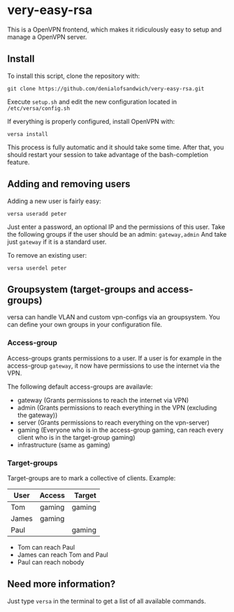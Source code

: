 # very-easy-rsa
This is a OpenVPN frontend, which makes it ridiculously easy to setup and manage a OpenVPN server.

## Install
To install this script, clone the repository with:

`git clone https://github.com/denialofsandwich/very-easy-rsa.git`

Execute `setup.sh` and edit the new configuration located in `/etc/versa/config.sh`

If everything is properly configured, install OpenVPN with:

`versa install`

This process is fully automatic and it should take some time.
After that, you should restart your session to take advantage of the bash-completion feature.

## Adding and removing users

Adding a new user is fairly easy:

`versa useradd peter`

Just enter a password, an optional IP and the permissions of this user.
Take the following groups if the user should be an admin: `gateway,admin`
And take just `gateway` if it is a standard user.

To remove an existing user:

`versa userdel peter`

## Groupsystem (target-groups and access-groups)
versa can handle VLAN and custom vpn-configs via an groupsystem.
You can define your own groups in your configuration file.

### Access-group
Access-groups grants permissions to a user. If a user is for example in the access-group `gateway`, it now have permissions to use the internet via the VPN.

The following default access-groups are availavle:
 * gateway (Grants permissions to reach the internet via VPN)
 * admin (Grants permissions to reach everything in the VPN (excluding the gateway))
 * server (Grants permissions to reach everything on the vpn-server)
 * gaming (Everyone who is in the access-group gaming, can reach every client who is in the target-group gaming)
 * infrastructure (same as gaming)

### Target-groups
Target-groups are to mark a collective of clients.
Example:

| User          | Access    | Target  |
| ------------- |:---------:| -----:  |
| Tom           | gaming    | gaming  |
| James         | gaming    |         |
| Paul          |           | gaming  |

 * Tom can reach Paul
 * James can reach Tom and Paul
 * Paul can reach nobody


## Need more information?
Just type `versa` in the terminal to get a list of all available commands.
